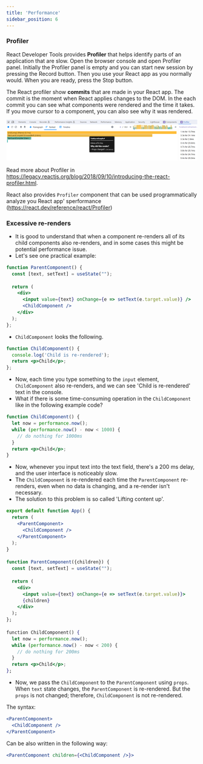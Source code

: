 ```yaml
---
title: 'Performance'
sidebar_position: 6
---
```

### Profiler

React Developer Tools provides **Profiler** that helps identify parts of an application that are slow. Open the browser console and open Profiler panel. Initially  the Profiler panel is empty and you can start new session by pressing the Record button. Then you use your React app as you normally would. When you are ready, press the Stop button.

The React profiler show **commits**  that are made in your React app. The commit is the moment when React applies changes to the DOM. In the each commit you can see what components were rendered and the time it takes. If you move cursor to a component, you can also see why it was rendered.

![Profiler](./img/profiler.png)

Read more about Profiler in https://legacy.reactjs.org/blog/2018/09/10/introducing-the-react-profiler.html.

React also provides `Profiler` component that can be used programmatically analyze you React app' sperformance (https://react.dev/reference/react/Profiler)


### Excessive re-renders
- It is good to understand that when a component re-renders all of its child components also re-renders, and in some cases this might be potential performance issue.
- Let's see one practical example:

```jsx
function ParentComponent() {
  const [text, setText] = useState("");

  return (
    <div>
      <input value={text} onChange={e => setText(e.target.value)} />
      <ChildComponent />
    </div>
  );
};
```
- `ChildComponent` looks the following.
```jsx
function ChildComponent() {
  console.log('Child is re-rendered');
  return <p>Child</p>;
};
```
- Now, each time you type something to the `input` element, `ChildComponent` also re-renders, and we can see 'Child is re-rendered' text in the console.
- What if there is some time-consuming operation in the `ChildComponent` like in the following example code?
```jsx
function ChildComponent() {
  let now = performance.now();
  while (performance.now() - now < 1000) {
    // do nothing for 1000ms
  }
  return <p>Child</p>;
}
```
- Now, whenever you input text into the text field, there's a 200 ms delay, and the user interface is noticeably slow.
- The `ChildComponent` is re-rendered each time the `ParentComponent` re-renders, even when no data is changing, and a re-render isn't necessary.
- The solution to this problem is so called 'Lifting content up'.
```jsx
export default function App() {
  return (
    <ParentComponent>
      <ChildComponent />
    </ParentComponent>
  );
}

function ParentComponent({children}) {
  const [text, setText] = useState("");

  return (
    <div>
      <input value={text} onChange={e => setText(e.target.value)}>
      {children}
    </div>
  );
};

function ChildComponent() {
  let now = performance.now();
  while (performance.now() - now < 200) {
    // do nothing for 200ms
  }
  return <p>Child</p>;
};
```
- Now, we pass the `ChildComponent` to the `ParentComponent` using `props`. When `text` state changes, the `ParentComponent` is re-rendered. But the `props` is not changed; therefore, `ChildComponent` is not re-rendered.

The syntax:
```jsx
<ParentComponent>
  <ChildComponent />
</ParentComponent>
```
Can be also written in the following way:
```jsx
<ParentComponent children={<ChildComponent />}>
```

